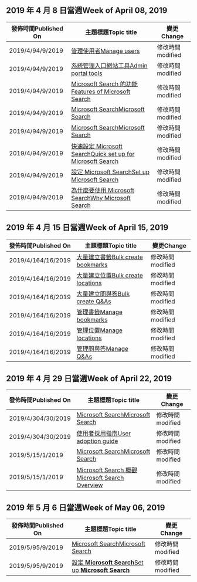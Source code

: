 <!-- This file is generated automatically each week. Changes made to this file will be overwritten.-->




## <a name="week-of-april-08-2019"></a><span data-ttu-id="d2352-101">2019 年 4 月 8 日當週</span><span class="sxs-lookup"><span data-stu-id="d2352-101">Week of April 08, 2019</span></span>


| <span data-ttu-id="d2352-102">發佈時間</span><span class="sxs-lookup"><span data-stu-id="d2352-102">Published On</span></span> |<span data-ttu-id="d2352-103">主題標題</span><span class="sxs-lookup"><span data-stu-id="d2352-103">Topic title</span></span> | <span data-ttu-id="d2352-104">變更</span><span class="sxs-lookup"><span data-stu-id="d2352-104">Change</span></span> |
|------|------------|--------|
| <span data-ttu-id="d2352-105">2019/4/9</span><span class="sxs-lookup"><span data-stu-id="d2352-105">4/9/2019</span></span> | [<span data-ttu-id="d2352-106">管理使用者</span><span class="sxs-lookup"><span data-stu-id="d2352-106">Manage users</span></span>](/MicrosoftSearch/add-users) | <span data-ttu-id="d2352-107">修改時間</span><span class="sxs-lookup"><span data-stu-id="d2352-107">modified</span></span> |
| <span data-ttu-id="d2352-108">2019/4/9</span><span class="sxs-lookup"><span data-stu-id="d2352-108">4/9/2019</span></span> | [<span data-ttu-id="d2352-109">系統管理入口網站工具</span><span class="sxs-lookup"><span data-stu-id="d2352-109">Admin portal tools</span></span>](/MicrosoftSearch/admin-portal-tools) | <span data-ttu-id="d2352-110">修改時間</span><span class="sxs-lookup"><span data-stu-id="d2352-110">modified</span></span> |
| <span data-ttu-id="d2352-111">2019/4/9</span><span class="sxs-lookup"><span data-stu-id="d2352-111">4/9/2019</span></span> | [<span data-ttu-id="d2352-112">Microsoft Search 的功能</span><span class="sxs-lookup"><span data-stu-id="d2352-112">Features of Microsoft Search</span></span>](/MicrosoftSearch/features) | <span data-ttu-id="d2352-113">修改時間</span><span class="sxs-lookup"><span data-stu-id="d2352-113">modified</span></span> |
| <span data-ttu-id="d2352-114">2019/4/9</span><span class="sxs-lookup"><span data-stu-id="d2352-114">4/9/2019</span></span> | [<span data-ttu-id="d2352-115">Microsoft Search</span><span class="sxs-lookup"><span data-stu-id="d2352-115">Microsoft Search</span></span>](/MicrosoftSearch/index) | <span data-ttu-id="d2352-116">修改時間</span><span class="sxs-lookup"><span data-stu-id="d2352-116">modified</span></span> |
| <span data-ttu-id="d2352-117">2019/4/9</span><span class="sxs-lookup"><span data-stu-id="d2352-117">4/9/2019</span></span> | [<span data-ttu-id="d2352-118">Microsoft Search</span><span class="sxs-lookup"><span data-stu-id="d2352-118">Microsoft Search</span></span>](/MicrosoftSearch/microsoft-search) | <span data-ttu-id="d2352-119">修改時間</span><span class="sxs-lookup"><span data-stu-id="d2352-119">modified</span></span> |
| <span data-ttu-id="d2352-120">2019/4/9</span><span class="sxs-lookup"><span data-stu-id="d2352-120">4/9/2019</span></span> | [<span data-ttu-id="d2352-121">快速設定 Microsoft Search</span><span class="sxs-lookup"><span data-stu-id="d2352-121">Quick set up for Microsoft Search</span></span>](/MicrosoftSearch/quick-set-up) | <span data-ttu-id="d2352-122">修改時間</span><span class="sxs-lookup"><span data-stu-id="d2352-122">modified</span></span> |
| <span data-ttu-id="d2352-123">2019/4/9</span><span class="sxs-lookup"><span data-stu-id="d2352-123">4/9/2019</span></span> | [<span data-ttu-id="d2352-124">設定 Microsoft Search</span><span class="sxs-lookup"><span data-stu-id="d2352-124">Set up Microsoft Search</span></span>](/MicrosoftSearch/set-up-microsoft-search) | <span data-ttu-id="d2352-125">修改時間</span><span class="sxs-lookup"><span data-stu-id="d2352-125">modified</span></span> |
| <span data-ttu-id="d2352-126">2019/4/9</span><span class="sxs-lookup"><span data-stu-id="d2352-126">4/9/2019</span></span> | [<span data-ttu-id="d2352-127">為什麼要使用 Microsoft Search</span><span class="sxs-lookup"><span data-stu-id="d2352-127">Why Microsoft Search</span></span>](/MicrosoftSearch/why-microsoft-search) | <span data-ttu-id="d2352-128">修改時間</span><span class="sxs-lookup"><span data-stu-id="d2352-128">modified</span></span> |


## <a name="week-of-april-15-2019"></a><span data-ttu-id="d2352-129">2019 年 4 月 15 日當週</span><span class="sxs-lookup"><span data-stu-id="d2352-129">Week of April 15, 2019</span></span>


| <span data-ttu-id="d2352-130">發佈時間</span><span class="sxs-lookup"><span data-stu-id="d2352-130">Published On</span></span> |<span data-ttu-id="d2352-131">主題標題</span><span class="sxs-lookup"><span data-stu-id="d2352-131">Topic title</span></span> | <span data-ttu-id="d2352-132">變更</span><span class="sxs-lookup"><span data-stu-id="d2352-132">Change</span></span> |
|------|------------|--------|
| <span data-ttu-id="d2352-133">2019/4/16</span><span class="sxs-lookup"><span data-stu-id="d2352-133">4/16/2019</span></span> | [<span data-ttu-id="d2352-134">大量建立書籤</span><span class="sxs-lookup"><span data-stu-id="d2352-134">Bulk create bookmarks</span></span>](/MicrosoftSearch/bulk-create-bookmarks) | <span data-ttu-id="d2352-135">修改時間</span><span class="sxs-lookup"><span data-stu-id="d2352-135">modified</span></span> |
| <span data-ttu-id="d2352-136">2019/4/16</span><span class="sxs-lookup"><span data-stu-id="d2352-136">4/16/2019</span></span> | [<span data-ttu-id="d2352-137">大量建立位置</span><span class="sxs-lookup"><span data-stu-id="d2352-137">Bulk create locations</span></span>](/MicrosoftSearch/bulk-create-locations) | <span data-ttu-id="d2352-138">修改時間</span><span class="sxs-lookup"><span data-stu-id="d2352-138">modified</span></span> |
| <span data-ttu-id="d2352-139">2019/4/16</span><span class="sxs-lookup"><span data-stu-id="d2352-139">4/16/2019</span></span> | [<span data-ttu-id="d2352-140">大量建立問與答</span><span class="sxs-lookup"><span data-stu-id="d2352-140">Bulk create Q&As</span></span>](/MicrosoftSearch/bulk-create-qas) | <span data-ttu-id="d2352-141">修改時間</span><span class="sxs-lookup"><span data-stu-id="d2352-141">modified</span></span> |
| <span data-ttu-id="d2352-142">2019/4/16</span><span class="sxs-lookup"><span data-stu-id="d2352-142">4/16/2019</span></span> | [<span data-ttu-id="d2352-143">管理書籤</span><span class="sxs-lookup"><span data-stu-id="d2352-143">Manage bookmarks</span></span>](/MicrosoftSearch/manage-bookmarks) | <span data-ttu-id="d2352-144">修改時間</span><span class="sxs-lookup"><span data-stu-id="d2352-144">modified</span></span> |
| <span data-ttu-id="d2352-145">2019/4/16</span><span class="sxs-lookup"><span data-stu-id="d2352-145">4/16/2019</span></span> | [<span data-ttu-id="d2352-146">管理位置</span><span class="sxs-lookup"><span data-stu-id="d2352-146">Manage locations</span></span>](/MicrosoftSearch/manage-locations) | <span data-ttu-id="d2352-147">修改時間</span><span class="sxs-lookup"><span data-stu-id="d2352-147">modified</span></span> |
| <span data-ttu-id="d2352-148">2019/4/16</span><span class="sxs-lookup"><span data-stu-id="d2352-148">4/16/2019</span></span> | [<span data-ttu-id="d2352-149">管理問與答</span><span class="sxs-lookup"><span data-stu-id="d2352-149">Manage Q&As</span></span>](/MicrosoftSearch/manage-qas) | <span data-ttu-id="d2352-150">修改時間</span><span class="sxs-lookup"><span data-stu-id="d2352-150">modified</span></span> |


## <a name="week-of-april-29-2019"></a><span data-ttu-id="d2352-151">2019 年 4 月 29 日當週</span><span class="sxs-lookup"><span data-stu-id="d2352-151">Week of April 22, 2019</span></span>


| <span data-ttu-id="d2352-152">發佈時間</span><span class="sxs-lookup"><span data-stu-id="d2352-152">Published On</span></span> |<span data-ttu-id="d2352-153">主題標題</span><span class="sxs-lookup"><span data-stu-id="d2352-153">Topic title</span></span> | <span data-ttu-id="d2352-154">變更</span><span class="sxs-lookup"><span data-stu-id="d2352-154">Change</span></span> |
|------|------------|--------|
| <span data-ttu-id="d2352-155">2019/4/30</span><span class="sxs-lookup"><span data-stu-id="d2352-155">4/30/2019</span></span> | [<span data-ttu-id="d2352-156">Microsoft Search</span><span class="sxs-lookup"><span data-stu-id="d2352-156">Microsoft Search</span></span>](/MicrosoftSearch/microsoft-search) | <span data-ttu-id="d2352-157">修改時間</span><span class="sxs-lookup"><span data-stu-id="d2352-157">modified</span></span> |
| <span data-ttu-id="d2352-158">2019/4/30</span><span class="sxs-lookup"><span data-stu-id="d2352-158">4/30/2019</span></span> | [<span data-ttu-id="d2352-159">使用者採用指南</span><span class="sxs-lookup"><span data-stu-id="d2352-159">User adoption guide</span></span>](/MicrosoftSearch/user-adoption-guide) | <span data-ttu-id="d2352-160">修改時間</span><span class="sxs-lookup"><span data-stu-id="d2352-160">modified</span></span> |
| <span data-ttu-id="d2352-161">2019/5/1</span><span class="sxs-lookup"><span data-stu-id="d2352-161">5/1/2019</span></span> | [<span data-ttu-id="d2352-162">Microsoft Search</span><span class="sxs-lookup"><span data-stu-id="d2352-162">Microsoft Search</span></span>](/MicrosoftSearch/microsoft-search) | <span data-ttu-id="d2352-163">修改時間</span><span class="sxs-lookup"><span data-stu-id="d2352-163">modified</span></span> |
| <span data-ttu-id="d2352-164">2019/5/1</span><span class="sxs-lookup"><span data-stu-id="d2352-164">5/1/2019</span></span> | [<span data-ttu-id="d2352-165">Microsoft Search 概觀</span><span class="sxs-lookup"><span data-stu-id="d2352-165">Microsoft Search Overview</span></span>](/MicrosoftSearch/overview-microsoft-search) | <span data-ttu-id="d2352-166">修改時間</span><span class="sxs-lookup"><span data-stu-id="d2352-166">modified</span></span> |


## <a name="week-of-may-06-2019"></a><span data-ttu-id="d2352-167">2019 年 5 月 6 日當週</span><span class="sxs-lookup"><span data-stu-id="d2352-167">Week of May 06, 2019</span></span>


| <span data-ttu-id="d2352-168">發佈時間</span><span class="sxs-lookup"><span data-stu-id="d2352-168">Published On</span></span> |<span data-ttu-id="d2352-169">主題標題</span><span class="sxs-lookup"><span data-stu-id="d2352-169">Topic title</span></span> | <span data-ttu-id="d2352-170">變更</span><span class="sxs-lookup"><span data-stu-id="d2352-170">Change</span></span> |
|------|------------|--------|
| <span data-ttu-id="d2352-171">2019/5/9</span><span class="sxs-lookup"><span data-stu-id="d2352-171">5/9/2019</span></span> | [<span data-ttu-id="d2352-172">Microsoft Search</span><span class="sxs-lookup"><span data-stu-id="d2352-172">Microsoft Search</span></span>](/MicrosoftSearch/index) | <span data-ttu-id="d2352-173">修改時間</span><span class="sxs-lookup"><span data-stu-id="d2352-173">modified</span></span> |
| <span data-ttu-id="d2352-174">2019/5/9</span><span class="sxs-lookup"><span data-stu-id="d2352-174">5/9/2019</span></span> | [<span data-ttu-id="d2352-175">設定 **Microsoft Search**</span><span class="sxs-lookup"><span data-stu-id="d2352-175">Set up **Microsoft Search**</span></span>](/MicrosoftSearch/setup-microsoft-search) | <span data-ttu-id="d2352-176">修改時間</span><span class="sxs-lookup"><span data-stu-id="d2352-176">modified</span></span> |
